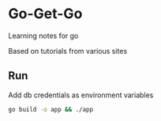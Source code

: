 # Go-Get-Go
Learning notes for go

Based on tutorials from various sites

## Run
Add db credentials as environment variables
```bash
go build -o app && ./app
```

